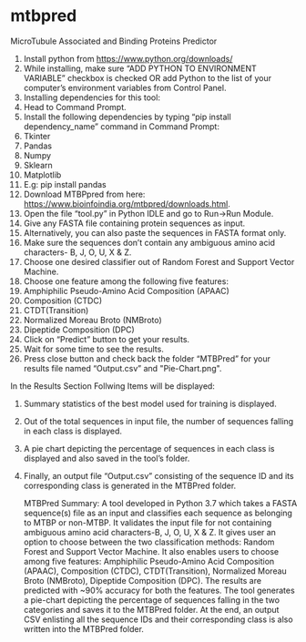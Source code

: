 # mtbpred
MicroTubule Associated and Binding Proteins Predictor
1. Install python from https://www.python.org/downloads/
2. While installing, make sure “ADD PYTHON TO ENVIRONMENT VARIABLE” checkbox is checked OR add Python to the list of your
computer’s environment variables from Control Panel.
3. Installing dependencies for this tool:
1. Head to Command Prompt.
2. Install the following dependencies by typing “pip install dependency_name” command in Command Prompt:
1. Tkinter
2. Pandas
3. Numpy
4. Sklearn
5. Matplotlib
6. E.g: pip install pandas
4. Download MTBPpred from here: https://www.bioinfoindia.org/mtbpred/downloads.html.
5. Open the file “tool.py” in Python IDLE and go to Run->Run Module.
6. Give any FASTA file containing protein sequences as input.
7. Alternatively, you can also paste the sequences in FASTA format only.
8. Make sure the sequences don’t contain any ambiguous amino acid characters- B, J, O, U, X & Z.
9. Choose one desired classifier out of Random Forest and Support Vector Machine.
10. Choose one feature among the following five features:
1. Amphiphilic Pseudo-Amino Acid Composition (APAAC)
2. Composition (CTDC)
3. CTDT(Transition)
4. Normalized Moreau Broto (NMBroto)
5. Dipeptide Composition (DPC)
11. Click on “Predict” button to get your results.
12. Wait for some time to see the results.
13. Press close button and check back the folder “MTBPred” for your results file named “Output.csv” and "Pie-Chart.png".

   In the Results Section Follwing Items will be displayed:
   
1. Summary statistics of the best model used for training is displayed.
2. Out of the total sequences in input file, the number of sequences falling in each class is displayed.
3. A pie chart depicting the percentage of sequences in each class is displayed and also saved in the tool’s folder.
4. Finally, an output file “Output.csv” consisting of the sequence ID and its corresponding class is generated in the MTBPred folder.

   MTBPred Summary: 
A tool developed in Python 3.7 which takes a FASTA sequence(s) file as an input and classifies each sequence as belonging to MTBP or non-MTBP.
It validates the input file for not containing ambiguous amino acid characters-B, J, O, U, X & Z.
It gives user an option to choose between the two classification methods: Random Forest and Support Vector Machine.
It also enables users to choose among five features: Amphiphilic Pseudo-Amino Acid Composition (APAAC), Composition (CTDC), CTDT(Transition), Normalized Moreau Broto (NMBroto), Dipeptide Composition (DPC).
The results are predicted with ~90% accuracy for both the features.
The tool generates a pie-chart depicting the percentage of sequences falling in the two categories and saves it to the MTBPred folder.
At the end, an output CSV enlisting all the sequence IDs and their corresponding class is also written into the MTBPred folder.
